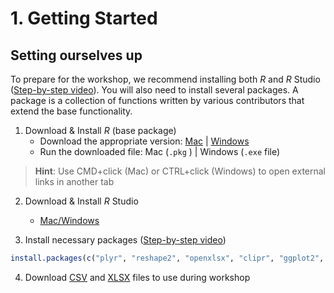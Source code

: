 # 1. Getting Started

## Setting ourselves up

To prepare for the workshop, we recommend installing both *R* and *R* Studio ([Step-by-step video](video1)). You will also need to install several packages. A package is a collection of functions written by various contributors that extend the base functionality.

1. Download & Install *R* (base package)
    - Download the appropriate version: [Mac](https://cran.r-project.org/bin/macosx/) | [Windows](https://cran.r-project.org/bin/windows/base/)
    - Run the downloaded file: Mac (`.pkg` ) | Windows (`.exe` file)

> **Hint**: Use CMD+click (Mac) or CTRL+click (Windows) to open external links in another tab

2. Download & Install *R* Studio
    - [Mac/Windows](https://rstudio.com/products/rstudio/download/#download)

3. Install necessary packages ([Step-by-step video](video2))

```r
install.packages(c("plyr", "reshape2", "openxlsx", "clipr", "ggplot2", "ggwordcloud"))
```

4. Download [CSV](file1) and [XLSX](file2) files to use during workshop
